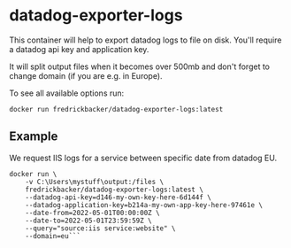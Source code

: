 # datadog-exporter-logs

This container will help to export datadog logs to file on disk. You'll require a datadog api key and application key.

It will split output files when it becomes over 500mb and don't forget to change domain (if you are e.g. in Europe).

To see all available options run:

```docker run fredrickbacker/datadog-exporter-logs:latest```

## Example

We request IIS logs for a service between specific date from datadog EU.
```
docker run \
    -v C:\Users\mystuff\output:/files \
    fredrickbacker/datadog-exporter-logs:latest \
    --datadog-api-key=d146-my-own-key-here-6d144f \
    --datadog-application-key=b214a-my-own-app-key-here-97461e \
    --date-from=2022-05-01T00:00:00Z \
    --date-to=2022-05-01T23:59:59Z \
    --query="source:iis service:website" \
    --domain=eu```